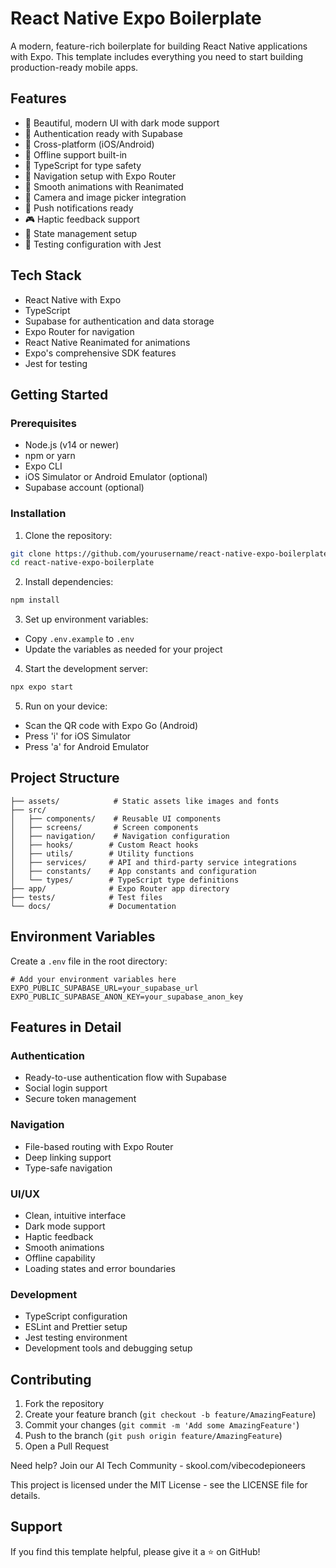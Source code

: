 # React Native Expo Boilerplate

A modern, feature-rich boilerplate for building React Native applications with Expo. This template includes everything you need to start building production-ready mobile apps.

## Features

- 🎨 Beautiful, modern UI with dark mode support
- 🔐 Authentication ready with Supabase
- 📱 Cross-platform (iOS/Android)
- 🔄 Offline support built-in
- 🎯 TypeScript for type safety
- 📍 Navigation setup with Expo Router
- 💫 Smooth animations with Reanimated
- 📸 Camera and image picker integration
- 🔔 Push notifications ready
- 🎮 Haptic feedback support
- 🔄 State management setup
- 🧪 Testing configuration with Jest

## Tech Stack

- React Native with Expo
- TypeScript
- Supabase for authentication and data storage
- Expo Router for navigation
- React Native Reanimated for animations
- Expo's comprehensive SDK features
- Jest for testing

## Getting Started

### Prerequisites

- Node.js (v14 or newer)
- npm or yarn
- Expo CLI
- iOS Simulator or Android Emulator (optional)
- Supabase account (optional)

### Installation

1. Clone the repository:
```bash
git clone https://github.com/yourusername/react-native-expo-boilerplate.git
cd react-native-expo-boilerplate
```

2. Install dependencies:
```bash
npm install
```

3. Set up environment variables:
- Copy `.env.example` to `.env`
- Update the variables as needed for your project

4. Start the development server:
```bash
npx expo start
```

5. Run on your device:
- Scan the QR code with Expo Go (Android)
- Press 'i' for iOS Simulator
- Press 'a' for Android Emulator

## Project Structure

```
├── assets/            # Static assets like images and fonts
├── src/
│   ├── components/    # Reusable UI components
│   ├── screens/       # Screen components
│   ├── navigation/    # Navigation configuration
│   ├── hooks/        # Custom React hooks
│   ├── utils/        # Utility functions
│   ├── services/     # API and third-party service integrations
│   ├── constants/    # App constants and configuration
│   └── types/        # TypeScript type definitions
├── app/              # Expo Router app directory
├── tests/            # Test files
└── docs/             # Documentation
```

## Environment Variables

Create a `.env` file in the root directory:
```
# Add your environment variables here
EXPO_PUBLIC_SUPABASE_URL=your_supabase_url
EXPO_PUBLIC_SUPABASE_ANON_KEY=your_supabase_anon_key
```

## Features in Detail

### Authentication
- Ready-to-use authentication flow with Supabase
- Social login support
- Secure token management

### Navigation
- File-based routing with Expo Router
- Deep linking support
- Type-safe navigation

### UI/UX
- Clean, intuitive interface
- Dark mode support
- Haptic feedback
- Smooth animations
- Offline capability
- Loading states and error boundaries

### Development
- TypeScript configuration
- ESLint and Prettier setup
- Jest testing environment
- Development tools and debugging setup

## Contributing

1. Fork the repository
2. Create your feature branch (`git checkout -b feature/AmazingFeature`)
3. Commit your changes (`git commit -m 'Add some AmazingFeature'`)
4. Push to the branch (`git push origin feature/AmazingFeature`)
5. Open a Pull Request


Need help?
Join our AI Tech Community - skool.com/vibecodepioneers

This project is licensed under the MIT License - see the LICENSE file for details.

## Support

If you find this template helpful, please give it a ⭐️ on GitHub!
